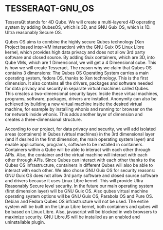 # TESSERAQT-GNU_OS
TesseraQt stands for 4D Qube. We will create a multi-layered 4D operating system by adding QubesOS, which is 3D, and GNU Guix OS, which is 1D.  Ultra reasonably Secure OS.

Qubes OS aims to combine the highly secure Qubes technology (Xen Project based inter-VM interaction) with the GNU Guix OS Linux Libre kernel, which provides high data privacy and does not allow 3rd party software and closed source. By adding Guix containers, which are 3D, into Qube VMs, which are 1 Dimensional, we will get a 4 Dimensional cube. This is how we will create Tesseract. 
The reason why we claim that Qubes OS contains 3 dimensions: The Qubes OS Operating System carries a main operating system, fedora OS, thanks to Xen technology. This is the first dimension. It also contains all the drivers, packages and software needed for data privacy and security in separate virtual machines called Qubes.  This creates a two-dimensional security layer. Inside these virtual machines, programs, software, packages, drivers are installed. Anonymity can also be achieved by building a new virtual machine inside the desired virtual machine, for example by installing whonix and running tor browser on the tor network inside whonix.  This adds another layer of dimension and creates a three-dimensional structure. 

According to our project, for data privacy and security, we will add isolated areas (containers) in Qubes (virtual machines) in the 3rd dimensional layer (and if desired in the first dimension, the main operating system layer) and enable applications, programs, software to be installed in containers. Containers within a Qube will be able to interact with each other through APIs. Also, the container and the virtual machine will interact with each other through APIs. Since Qubes can interact with each other thanks to the Qubes OS infrastructure, containers in different Qubes will also be able to interact with each other. We also chose GNU Guix OS for security reasons: GNU Guix OS does not allow 3rd party software and closed source software and drivers because it uses Linux Libre kernel. This will provide Ultra Reasonably Secure level security. In the future our main operating system (first dimension layer) will be GNU Guix OS. Also qubes virtual machine operating system options will be GNU Guix OS, Parabola OS and Pure OS. Debian and Fedora Qubes OS infrastructure will not be used. The entire system will be built on the Linux Libre kernel, both containers and qubes will be based on Linux Libre. Also, javascript will be blocked in web browsers to maximize security. GNU LibreJS will be installed as an enabled and uninstallable plugin. 
